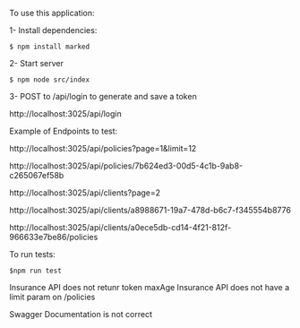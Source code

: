To use this application:

1- Install dependencies:

`$ npm install marked`

2- Start server

`$ npm node src/index`

3- POST to /api/login to generate and save a token

http://localhost:3025/api/login

Example of Endpoints to test:

http://localhost:3025/api/policies?page=1&limit=12

http://localhost:3025/api/policies/7b624ed3-00d5-4c1b-9ab8-c265067ef58b

http://localhost:3025/api/clients?page=2

http://localhost:3025/api/clients/a8988671-19a7-478d-b6c7-f345554b8776

http://localhost:3025/api/clients/a0ece5db-cd14-4f21-812f-966633e7be86/policies


To run tests:

`$npm run test`


Insurance API does not retunr token maxAge
Insurance API does not have a limit param on /policies

Swagger Documentation is not correct
